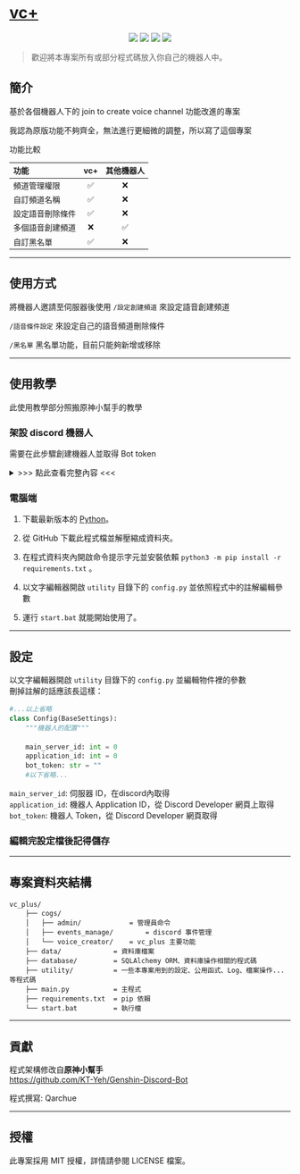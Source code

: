 # [vc+]([https://www.github.com/Qarchue/vc_plus](https://github.com/Qarchue/vc_plus))

<p align="center">
    <a href="https://github.com/Qarchue/vc_plus"><img src="https://img.shields.io/github/repo-size/Qarchue/vc_plus"></a>
    <a href="https://github.com/Qarchue/vc_plus"><img src="https://img.shields.io/github/languages/top/Qarchue/vc_plus"></a>
    <a href="https://github.com/Qarchue/vc_plus/stargazers"><img src="https://img.shields.io/github/stars/Qarchue/vc_plus?style=socia"></a>
    <a href="https://discord.gg/w5CeZh3rNu"><img src="https://img.shields.io/discord/905865794683015208?style=flat-square&logo=Discord&logoColor=white&label=support&color=5865F2"></a>
</p>

> 歡迎將本專案所有或部分程式碼放入你自己的機器人中。

## 簡介

基於各個機器人下的 join to create voice channel 功能改進的專案

我認為原版功能不夠齊全，無法進行更細微的調整，所以寫了這個專案

功能比較

|**功能**|**vc+**|**其他機器人**|
|:-|:-:|:-:|
|頻道管理權限|✅|❌|
|自訂頻道名稱|✅|❌|
|設定語音刪除條件|✅|❌|
|多個語音創建頻道|❌|✅|
|自訂黑名單|✅|❌|



---





## 使用方式

將機器人邀請至伺服器後使用 `/設定創建頻道` 來設定語音創建頻道

`/語音條件設定` 來設定自己的語音頻道刪除條件

`/黑名單` 黑名單功能，目前只能夠新增或移除


---





## 使用教學

此使用教學部分照搬原神小幫手的教學

### 架設 discord 機器人

需要在此步驟創建機器人並取得 Bot token

<details><summary>>>> 點此查看完整內容 <<<</summary>

1. 到 [Discord Developer](https://discord.com/developers/applications "Discord Developer") 登入 Discord 帳號

![](https://raw.githubusercontent.com/Qarchue/images/master/discord_bot/discord_1.png)

2. 點選「New Application」建立應用，輸入想要的名稱後按「Create」

![](https://raw.githubusercontent.com/Qarchue/images/master/discord_bot/discord_2.png)

3. 在 Bot 頁面，按「Reset Token」來取得機器人的 Token

![](https://raw.githubusercontent.com/Qarchue/images/master/discord_bot/discord_3.png)

4. 第3步驟做完之後在下面將「Presence Intent」「Server Members Intent」「Message Content Intent」的開關打開

![](https://raw.githubusercontent.com/Qarchue/images/master/discord_bot/discord_4.png)

5. 在 General Information，取得機器人的 Application ID

![](https://raw.githubusercontent.com/Qarchue/images/master/discord_bot/discord_8.png)

5. 在 OAuth2/URL Generator，分別勾選「bot」「applications.commands」「Send Messages」

![](https://raw.githubusercontent.com/Qarchue/images/master/discord_bot/discord_5.png)

6. 開啟最底下產生的 URL 將機器人邀請至自己的伺服器

![](https://raw.githubusercontent.com/Qarchue/images/master/discord_bot/discord_6.png)

</details>


### 電腦端

1. 下載最新版本的 [Python](https://www.python.org/downloads/)。

2. 從 GitHub 下載此程式檔並解壓縮成資料夾。

3. 在程式資料夾內開啟命令提示字元並安裝依賴 `python3 -m pip install -r requirements.txt` 。

4. 以文字編輯器開啟 `utility` 目錄下的 `config.py` 並依照程式中的註解編輯參數

5. 運行 `start.bat` 就能開始使用了。

---





## 設定

以文字編輯器開啟 `utility` 目錄下的 `config.py` 並編輯物件裡的參數  
刪掉註解的話應該長這樣：
```python
#...以上省略
class Config(BaseSettings):
    """機器人的配置"""

    main_server_id: int = 0
    application_id: int = 0
    bot_token: str = ""
    #以下省略...
```
`main_server_id`: 伺服器 ID，在discord內取得   
`application_id`: 機器人 Application ID，從 Discord Developer 網頁上取得   
`bot_token`: 機器人 Token，從 Discord Developer 網頁取得   

### 編輯完設定檔後記得儲存

---





## 專案資料夾結構

```
vc_plus/
    ├── cogs/
    │   ├── admin/            = 管理員命令
    │   ├── events_manage/        = discord 事件管理
    │   └── voice_creator/    = vc_plus 主要功能
    ├── data/             = 資料庫檔案    
    ├── database/         = SQLAlchemy ORM、資料庫操作相關的程式碼
    ├── utility/          = 一些本專案用到的設定、公用函式、Log、檔案操作...等程式碼
    ├── main.py           = 主程式
    ├── requirements.txt  = pip 依賴
    └── start.bat         = 執行檔
```

---





## 貢獻

程式架構修改自**原神小幫手**  
https://github.com/KT-Yeh/Genshin-Discord-Bot

程式撰寫: Qarchue


---





## 授權

此專案採用 MIT 授權，詳情請參閱 LICENSE 檔案。
